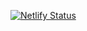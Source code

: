 [![Netlify Status](https://api.netlify.com/api/v1/badges/f35f5468-b005-4a07-9282-24759c9ef220/deploy-status)](https://app.netlify.com/sites/bed-react-store/deploys)
